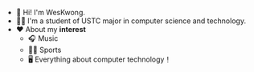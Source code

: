 - 👋 Hi! I'm WesKwong.
- 👨‍💻 I'm a student of USTC major in computer science and technology.
- ❤ About my **interest**
  - 🎧 Music
  - 🏃‍♂️ Sports
  - 🖥 Everything about computer technology！   
<!---
WesWeei/WesWeei is a ✨ special ✨ repository because its `README.md` (this file) appears on your GitHub profile.
You can click the Preview link to take a look at your changes.
--->
